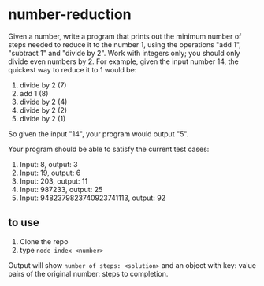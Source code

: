 # number-reduction
Given a number, write a program that prints out the minimum number of steps needed to reduce it to the number 1, using the operations "add 1", "subtract 1" and "divide by 2". Work with integers only; you should only divide even numbers by 2.
For example, given the input number 14, the quickest way to reduce it to 1 would be:

1. divide by 2 (7)
2. add 1       (8)
3. divide by 2 (4)
4. divide by 2 (2)
5. divide by 2 (1)

So given the input "14", your program would output "5". 

Your program should be able to satisfy the current test cases:
1. Input: 8, output: 3
2. Input: 19, output: 6
3. Input: 203, output: 11
4. Input: 987233, output: 25
5. Input: 9482379823740923741113, output: 92

## to use
1) Clone the repo
2) type `node index <number>`

Output will show `number of steps: <solution>` and an object with key: value pairs of the original number: steps to completion.
